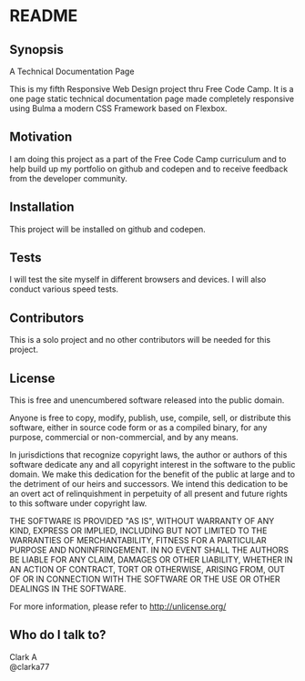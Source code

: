 # README #

## Synopsis

A Technical Documentation Page

This is my fifth Responsive Web Design project thru Free Code Camp. It is a one page static technical documentation page 
made completely responsive using Bulma a modern CSS Framework based on Flexbox.

## Motivation

I am doing this project as a part of the Free Code Camp curriculum and to help build up my portfolio on github and 
codepen and to receive feedback from the developer community.

## Installation

This project will be installed on github and codepen.

## Tests

I will test the site myself in different browsers and devices.  I will also conduct various speed tests.

## Contributors

This is a solo project and no other contributors will be needed for this project.

## License

This is free and unencumbered software released into the public domain.

Anyone is free to copy, modify, publish, use, compile, sell, or
distribute this software, either in source code form or as a compiled
binary, for any purpose, commercial or non-commercial, and by any
means.

In jurisdictions that recognize copyright laws, the author or authors
of this software dedicate any and all copyright interest in the
software to the public domain. We make this dedication for the benefit
of the public at large and to the detriment of our heirs and
successors. We intend this dedication to be an overt act of
relinquishment in perpetuity of all present and future rights to this
software under copyright law.

THE SOFTWARE IS PROVIDED "AS IS", WITHOUT WARRANTY OF ANY KIND,
EXPRESS OR IMPLIED, INCLUDING BUT NOT LIMITED TO THE WARRANTIES OF
MERCHANTABILITY, FITNESS FOR A PARTICULAR PURPOSE AND NONINFRINGEMENT.
IN NO EVENT SHALL THE AUTHORS BE LIABLE FOR ANY CLAIM, DAMAGES OR
OTHER LIABILITY, WHETHER IN AN ACTION OF CONTRACT, TORT OR OTHERWISE,
ARISING FROM, OUT OF OR IN CONNECTION WITH THE SOFTWARE OR THE USE OR
OTHER DEALINGS IN THE SOFTWARE.

For more information, please refer to <http://unlicense.org/>

## Who do I talk to?

Clark A<br>
@clarka77


